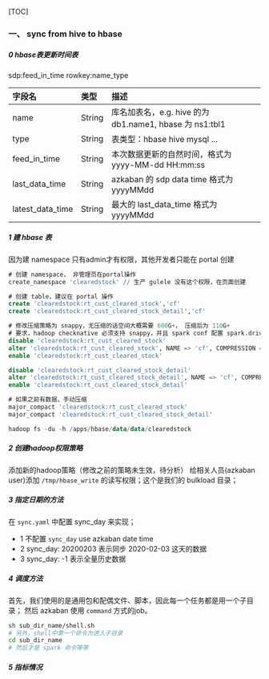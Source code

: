 [TOC]

### 一、 sync from hive to hbase

##### 0 hbase表更新时间表
sdp:feed_in_time
rowkey:name_type

|字段名|类型|描述|
|:--|:--|:-----|
|name |String|库名加表名，e.g. hive 的为 db1.name1, hbase 为 ns1:tbl1|
|type |String| 表类型：hbase hive mysql ...|
|feed_in_time |String|本次数据更新的自然时间，格式为 yyyy-MM-dd HH:mm:ss|
|last_data_time| String |azkaban 的 sdp data time 格式为 yyyyMMdd|
|latest_data_time| String | 最大的  last_data_time 格式为 yyyyMMdd|

##### 1 建 hbase 表
因为建 namespace 只有admin才有权限，其他开发者只能在 portal 创建
```sql
# 创建 namespace， 非管理员在portal操作
create_namespace 'clearedstock' // 生产 gulele 没有这个权限，在页面创建

# 创建 table，建议在 portal 操作
create 'clearedstock:rt_cust_cleared_stock','cf'
create 'clearedstock:rt_cust_cleared_stock_detail','cf'

# 修改压缩策略为 snappy，无压缩的话空间大概需要 600G+， 压缩后为 110G+
# 要求，hadoop checknative 必须支持 snappy，并且 spark conf 配置 spark.driver.extraLibraryPath 包含 native
disable 'clearedstock:rt_cust_cleared_stock'
alter 'clearedstock:rt_cust_cleared_stock', NAME => 'cf', COMPRESSION => 'snappy'
enable 'clearedstock:rt_cust_cleared_stock'

disable 'clearedstock:rt_cust_cleared_stock_detail'
alter 'clearedstock:rt_cust_cleared_stock_detail', NAME => 'cf', COMPRESSION => 'snappy'
enable 'clearedstock:rt_cust_cleared_stock_detail'

# 如果之前有数据，手动压缩
major_compact 'clearedstock:rt_cust_cleared_stock'
major_compact 'clearedstock:rt_cust_cleared_stock_detail'

hadoop fs -du -h /apps/hbase/data/data/clearedstock
```
##### 2 创建hadoop权限策略
添加新的hadoop策略（修改之前的策略未生效，待分析）
给相关人员(azkaban user)添加 `/tmp/hbase_write` 的读写权限；这个是我们的 bulkload 目录；

##### 3 指定日期的方法
在 `sync.yaml` 中配置 sync_day 来实现；
- 1 不配置 `sync_day` use azkaban date time
- 2 sync_day: 20200203 表示同步 2020-02-03 这天的数据
- 3 sync_day: -1 表示全量历史数据

##### 4 调度方法
首先，我们使用的是通用包和配偶文件、脚本，因此每一个任务都是用一个子目录；
然后 azkaban 使用 `command` 方式的job。
```bash
sh sub_dir_name/shell.sh
# 另外，shell中第一个命令为进入子目录
cd sub_dir_name
# 然后才是 spark 命令等等
```

##### 5 指标情况